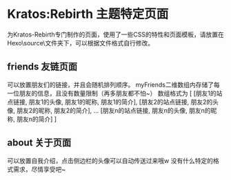 # Kratos:Rebirth 主题特定页面
 为Kratos-Rebirth专门制作的页面，使用了一些CSS的特性和页面模板，请放置在Hexo\\source\\文件夹下，可以根据文件格式自行修改。

## friends 友链页面
可以放置朋友们的链接，并且会随机排列顺序。
myFriends二维数组内存储了每一位朋友的信息，且没有数量限制（再多朋友都不怕~）
数组格式为
\[
    \[朋友1的站点链接, 朋友1的头像, 朋友1的昵称, 朋友1的简介\],
    \[朋友2的站点链接, 朋友2的头像, 朋友2的昵称, 朋友2的简介\],
    ...
    \[朋友n的站点链接, 朋友n的头像, 朋友n的昵称, 朋友n的简介\]
\]

## about 关于页面
可以放置自我介绍，点击侧边栏的头像可以自动传送过来哦w
没有什么特定的格式需求，尽情享受吧~
